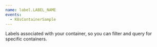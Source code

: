 ```yaml
---
name: label.LABEL_NAME
events:
  - K8sContainerSample
---
```


Labels associated with your container, so you can filter and query for specific containers.